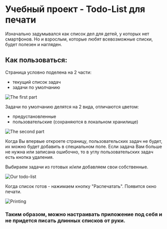 # Учебный проект - Todo-List для печати

Изначально задумывался как список дел для детей, у которых нет смартфонов. Но и взрослым, которые любят всевозможные списки, будет полезен и нагляден.

## Как пользоваться:

Страница условно поделена на 2 части:
- текущий список задач
- задачи по умолчанию

![The first part](images/readme_img/win1.jpg)

Задачи по умолчанию делятся на 2 вида, отличаются цветом:
- предустановленные
- пользовательские (сохраняются в локальном хранилище)

![The second part](../images/readme_img/win2.jpg)

Когда Вы впервые откроете страницу, пользовательских задач не будет, их можно будет добавить в специальном поле.
Если задача Вам больше не нужна или записана ошибочно, то в углу пользовательских задач есть кнопка удаления.

Выбираем задачи из готовых и/или добавляем свои собственные.

![Our todo-list](images/readme_img/win3.jpg)

Когда список готов - нажимаем кнопку "Распечатать". Появится окно печати.

![Printing](images/readme_img/win4.jpg)

### Таким образом, можно настраивать приложение под себя и не придется писать длинных списков от руки. 